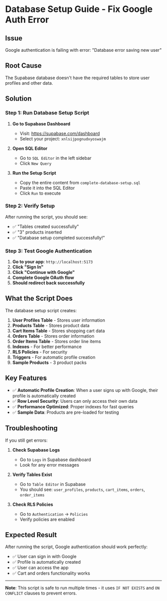 # Database Setup Guide - Fix Google Auth Error

## Issue
Google authentication is failing with error: "Database error saving new user"

## Root Cause
The Supabase database doesn't have the required tables to store user profiles and other data.

## Solution

### Step 1: Run Database Setup Script

1. **Go to Supabase Dashboard**
   - Visit: https://supabase.com/dashboard
   - Select your project: `xnlsijpognudxyoswajm`

2. **Open SQL Editor**
   - Go to `SQL Editor` in the left sidebar
   - Click `New Query`

3. **Run the Setup Script**
   - Copy the entire content from `complete-database-setup.sql`
   - Paste it into the SQL Editor
   - Click `Run` to execute

### Step 2: Verify Setup

After running the script, you should see:
- ✅ "Tables created successfully"
- ✅ "3" products inserted
- ✅ "Database setup completed successfully!"

### Step 3: Test Google Authentication

1. **Go to your app**: `http://localhost:5173`
2. **Click "Sign In"**
3. **Click "Continue with Google"**
4. **Complete Google OAuth flow**
5. **Should redirect back successfully**

## What the Script Does

The database setup script creates:

1. **User Profiles Table** - Stores user information
2. **Products Table** - Stores product data
3. **Cart Items Table** - Stores shopping cart data
4. **Orders Table** - Stores order information
5. **Order Items Table** - Stores order line items
6. **Indexes** - For better performance
7. **RLS Policies** - For security
8. **Triggers** - For automatic profile creation
9. **Sample Products** - 3 product packs

## Key Features

- ✅ **Automatic Profile Creation**: When a user signs up with Google, their profile is automatically created
- ✅ **Row Level Security**: Users can only access their own data
- ✅ **Performance Optimized**: Proper indexes for fast queries
- ✅ **Sample Data**: Products are pre-loaded for testing

## Troubleshooting

If you still get errors:

1. **Check Supabase Logs**
   - Go to `Logs` in Supabase dashboard
   - Look for any error messages

2. **Verify Tables Exist**
   - Go to `Table Editor` in Supabase
   - You should see: `user_profiles`, `products`, `cart_items`, `orders`, `order_items`

3. **Check RLS Policies**
   - Go to `Authentication` → `Policies`
   - Verify policies are enabled

## Expected Result

After running the script, Google authentication should work perfectly:
- ✅ User can sign in with Google
- ✅ Profile is automatically created
- ✅ User can access the app
- ✅ Cart and orders functionality works

---

**Note**: This script is safe to run multiple times - it uses `IF NOT EXISTS` and `ON CONFLICT` clauses to prevent errors.
